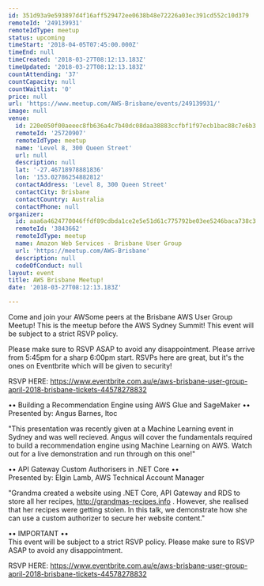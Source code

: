 ```yaml
---
id: 351d93a9e593897d4f16aff529472ee0638b48e72226a03ec391cd552c10d379
remoteId: '249139931'
remoteIdType: meetup
status: upcoming
timeStart: '2018-04-05T07:45:00.000Z'
timeEnd: null
timeCreated: '2018-03-27T08:12:13.183Z'
timeUpdated: '2018-03-27T08:12:13.183Z'
countAttending: '37'
countCapacity: null
countWaitlist: '0'
price: null
url: 'https://www.meetup.com/AWS-Brisbane/events/249139931/'
image: null
venue:
  id: 220e050f00aeeec8fb636a4c7b40dc08daa38883ccfbf1f97ecb1bac88c7e6b3
  remoteId: '25720907'
  remoteIdType: meetup
  name: 'Level 8, 300 Queen Street'
  url: null
  description: null
  lat: '-27.46718978881836'
  lon: '153.02786254882812'
  contactAddress: 'Level 8, 300 Queen Street'
  contactCity: Brisbane
  contactCountry: Australia
  contactPhone: null
organizer:
  id: aaa6a4624770046ffdf89cdbda1ce2e5e51d61c775792be03ee5246baca738c3
  remoteId: '3843662'
  remoteIdType: meetup
  name: Amazon Web Services - Brisbane User Group
  url: 'https://meetup.com/AWS-Brisbane'
  description: null
  codeOfConduct: null
layout: event
title: AWS Brisbane Meetup!
date: '2018-03-27T08:12:13.183Z'

---
```

<p>Come and join your AWSome peers at the Brisbane AWS User Group Meetup! This is the meetup before the AWS Sydney Summit! This event will be subject to a strict RSVP policy.</p> <p>Please make sure to RSVP ASAP to avoid any disappointment. Please arrive from 5:45pm for a sharp 6:00pm start. RSVPs here are great, but it's the ones on Eventbrite which will be given to security!</p> <p>RSVP HERE: <a href="https://www.eventbrite.com.au/e/aws-brisbane-user-group-april-2018-brisbane-tickets-44578278832" class="linkified">https://www.eventbrite.com.au/e/aws-brisbane-user-group-april-2018-brisbane-tickets-44578278832</a></p> <p>•• Building a Recommendation Engine using AWS Glue and SageMaker ••<br/>Presented by: Angus Barnes, Itoc</p> <p>"This presentation was recently given at a Machine Learning event in Sydney and was well recieved. Angus will cover the fundamentals required to build a recommendation engine using Machine Learning on AWS. Watch out for a live demonstration and run through on this one!"</p> <p>•• API Gateway Custom Authorisers in .NET Core ••<br/>Presented by: Elgin Lamb, AWS Technical Account Manager</p> <p>"Grandma created a website using .NET Core, API Gateway and RDS to store all her recipes, <a href="http://grandmas-recipes.info" class="linkified">http://grandmas-recipes.info</a> . However, she realised that her recipes were getting stolen. In this talk, we demonstrate how she can use a custom authorizer to secure her website content."</p> <p>•• IMPORTANT ••<br/>This event will be subject to a strict RSVP policy. Please make sure to RSVP ASAP to avoid any disappointment.</p> <p>RSVP HERE: <a href="https://www.eventbrite.com.au/e/aws-brisbane-user-group-april-2018-brisbane-tickets-44578278832" class="linkified">https://www.eventbrite.com.au/e/aws-brisbane-user-group-april-2018-brisbane-tickets-44578278832</a></p>

